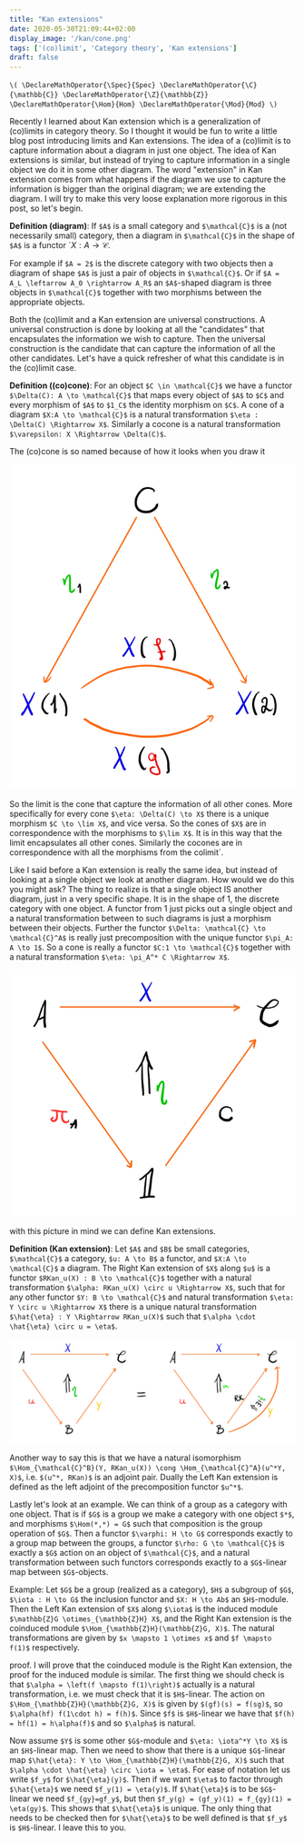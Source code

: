 ```yaml
---
title: "Kan extensions"
date: 2020-05-30T21:09:44+02:00
display_image: '/kan/cone.png'
tags: ['(co)limit', 'Category theory', 'Kan extensions']
draft: false
---
```


`\(
\DeclareMathOperator{\Spec}{Spec}
\DeclareMathOperator{\C}{\mathbb{C}}
\DeclareMathOperator{\Z}{\mathbb{Z}}
\DeclareMathOperator{\Hom}{Hom}
\DeclareMathOperator{\Mod}{Mod}
\)`

Recently I learned about Kan extension which is a generalization of (co)limits in category theory. So I thought it would be fun to write a little blog post introducing limits and Kan extensions. The idea of a (co)limit is to capture information about a diagram in just one object. The idea of Kan extensions is similar, but instead of trying to capture information in a single object we do it in some other diagram. The word "extension" in Kan extension comes from what happens if the diagram we use to capture the information is bigger than the original diagram; we are extending the diagram. I will try to make this very loose explanation more rigorous in this post, so let's begin.

**Definition (diagram)**: If `$A$` is a small category and `$\mathcal{C}$` is a (not necessarily small) category, then a diagram in `$\mathcal{C}$` in the shape of `$A$` is a functor `$X: A \to \mathcal{C}$.

For example if `$A = 2$` is the discrete category with two objects then a diagram of shape `$A$` is just a pair of objects in `$\mathcal{C}$`. Or if `$A = A_L \leftarrow A_0 \rightarrow A_R$` an `$A$`-shaped diagram is three objects in `$\mathcal{C}$` together with two morphisms between the appropriate objects.

Both the (co)limit and a Kan extension are universal constructions. A universal construction is done by looking at all the "candidates" that encapsulates the information we wish to capture. Then the universal construction is the candidate that can capture the information of all the other candidates. Let's have a quick refresher of what this candidate is in the (co)limit case.

**Definition ((co)cone)**: For an object `$C \in \mathcal{C}$` we have a functor `$\Delta(C): A \to \mathcal{C}$` that maps every object of `$A$` to `$C$` and every morphism of `$A$` to `$1_C$` the identity morphism on `$C$`. A cone of a diagram `$X:A \to \mathcal{C}$` is a natural transformation `$\eta : \Delta(C) \Rightarrow X$`. Similarly a cocone is a natural transformation `$\varepsilon: X \Rightarrow \Delta(C)$`.

The (co)cone is so named because of how it looks when you draw it 

![A cone of X](/kan/cone.png)

So the limit is the cone that capture the information of all other cones. More specifically for every cone `$\eta: \Delta(C) \to X$` there is a unique morphism `$C \to \lim X$`, and vice versa. So the cones of `$X$` are in correspondence with the morphisms to `$\lim X$`. It is in this way that the limit encapsulates all other cones. Similarly the cocones are in correspondence with all the morphisms from the colimit`.

Like I said before a Kan extension is really the same idea, but instead of looking at a single object we look at another diagram. How would we do this you might ask? The thing to realize is that a single object IS another diagram, just in a very specific shape. It is in the shape of 1, the discrete category with one object. A functor from 1 just picks out a single object and a natural transformation between to such diagrams is just a morphism between their objects. Further the functor `$\Delta: \mathcal{C} \to \mathcal{C}^A$` is really just precomposition with the unique functor `$\pi_A: A \to 1$`. So a cone is really a functor `$C:1 \to \mathcal{C}$` together with a natural transformation `$\eta: \pi_A^* C \Rightarrow X$`.

![A cone as a natural transformation](/kan/cone-as-kan.png)

with this picture in mind we can define Kan extensions.

**Definition (Kan extension)**: Let `$A$` and `$B$` be small categories, `$\mathcal{C}$` a category, `$u: A \to B$` a functor, and `$X:A \to \mathcal{C}$` a diagram. The Right Kan extension of `$X$` along `$u$` is a functor `$RKan_u(X) : B \to \mathcal{C}$` together with a natural transformation `$\alpha: RKan_u(X) \circ u \Rightarrow X$`, such that for any other functor `$Y: B \to \mathcal{C}$` and natural transformation `$\eta: Y \circ u \Rightarrow X$` there is a unique natural transformation `$\hat{\eta} : Y \Rightarrow RKan_u(X)$` such that `$\alpha \cdot \hat{\eta} \circ u = \eta$`.

![Kan extension](/kan/kan-extension.png)

Another way to say this is that we have a natural isomorphism `$\Hom_{\mathcal{C}^B}(Y, RKan_u(X)) \cong \Hom_{\mathcal{C}^A}(u^*Y, X)$`, i.e. `$(u^*, RKan)$` is an adjoint pair. Dually the Left Kan extension is defined as the left adjoint of the precomposition functor `$u^*$`.

Lastly let's look at an example. We can think of a group as a category with one object. That is if `$G$` is a group we make a category with one object `$*$`, and morphisms `$\Hom(*,*) = G$` such that composition is the group operation of `$G$`. Then a functor `$\varphi: H \to G$` corresponds exactly to a group map between the groups, a functor `$\rho: G \to \mathcal{C}$` is exactly a `$G$` action on an object of `$\mathcal{C}$`, and a natural transformation between such functors corresponds exactly to a `$G$`-linear map between `$G$`-objects. 

Example: Let `$G$` be a group (realized as a category), `$H$` a subgroup of `$G$`, `$\iota : H \to G$` the inclusion functor and `$X: H \to Ab$` an `$H$`-module. Then the Left Kan extension of `$X$` along `$\iota$` is the induced module `$\mathbb{Z}G \otimes_{\mathbb{Z}H} X$`, and the Right Kan extension is the coinduced module `$\Hom_{\mathbb{Z}H}(\mathbb{Z}G, X)$`. The natural transformations are given by `$x \mapsto 1 \otimes x$` and `$f \mapsto f(1)$` respectively.

proof. I will prove that the coinduced module is the Right Kan extension, the proof for the induced module is similar. The first thing we should check is that `$\alpha = \left(f \mapsto f(1)\right)$` actually is a natural transformation, i.e. we must check that it is `$H$`-linear. The action on `$\Hom_{\mathbb{Z}H}(\mathbb{Z}G, X)$` is given by `$(gf)(s) = f(sg)$`, so `$\alpha(hf) f(1\cdot h) = f(h)$`. Since `$f$` is `$H$`-linear we have that `$f(h) = hf(1) = h\alpha(f)$` and so `$\alpha$` is natural.

Now assume `$Y$` is some other `$G$`-module and `$\eta: \iota^*Y \to X$` is an `$H$`-linear map. Then we need to show that there is a unique `$G$`-linear map `$\hat{\eta}: Y \to \Hom_{\mathbb{Z}H}(\mathbb{Z}G, X)$` such that `$\alpha \cdot \hat{\eta} \circ \iota = \eta$`. For ease of notation let us write `$f_y$` for `$\hat{\eta}(y)$`. Then if we want `$\eta$` to factor through `$\hat{\eta}$` we need `$f_y(1) = \eta(y)$`. If `$\hat{\eta}$` is to be `$G$`-linear we need `$f_{gy}=gf_y$`, but then `$f_y(g) = (gf_y)(1) = f_{gy}(1) = \eta(gy)$`. This shows that `$\hat{\eta}$` is unique. The only thing that needs to be checked then for `$\hat{\eta}$` to be well defined is that `$f_y$` is `$H$`-linear. I leave this to you.
